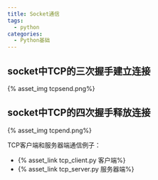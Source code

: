 ```yaml
---
title: Socket通信
tags:
  - python
categories:
  - Python基础
---
```


<!--More-->

## socket中TCP的三次握手建立连接
{% asset_img tcpsend.png%}


## socket中TCP的四次握手释放连接
{% asset_img tcpend.png%}


TCP客户端和服务器端通信例子： 

* {% asset_link tcp_client.py 客户端%}
* {% asset_link tcp_server.py 服务器端%}








